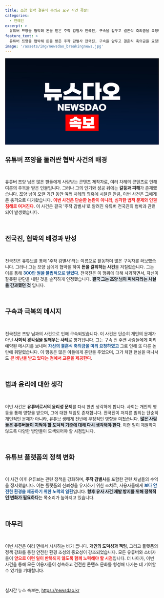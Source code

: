 ```yaml
---
title: 쯔양 협박 결혼식 축의금 요구 사건 폭발!
categories:
  - 연예인
excerpt: >
  유튜버 쯔양을 협박해 돈을 받은 주작 감별사 전국진, 구속을 앞두고 결혼식 축의금을 요청한 메시지까지?! 사건의 전말과 충격적인 사정을 밝힙니다. 클릭하고 내부의 비밀을 파헤쳐보세요!
feature_text: >
  유튜버 쯔양을 협박해 돈을 받은 주작 감별사 전국진, 구속을 앞두고 결혼식 축의금을 요청한 메시지까지?! 사건의 전말과 충격적인 사정을 밝힙니다. 클릭하고 내부의 비밀을 파헤쳐보세요!
image: '/assets/img/newsdao_breakingnews.jpg'
---
```


<p><img src="/assets/img/newsdao_breakingnews.jpg" alt="flaretime 속보" /></p>

<h2 data-ke-size="size26">유튜버 쯔양을 둘러싼 협박 사건의 배경</h2>

<p data-ke-size="size16">&nbsp;</p>

<p>유튜버 쯔양 님은 많은 팬들에게 사랑받는 콘텐츠 제작자로, 여러 차례의 콘텐츠로 인해 여론의 주목을 받은 인물입니다. 그러나 그의 인기와 성공 뒤에는 <b>갈등과 피해</b>가 존재했습니다. 쯔양 님이 오랜 기간 동안 여러 차례의 의혹에 시달린 만큼, 이번 사건은 그에게 큰 충격으로 다가왔습니다. <b><span style="color: #ee2323;">이번 사건은 단순한 논란이 아니라, 심각한 법적 문제와 인권 침해로 여겨진다</span></b>. 이 사건은 결국 '주작 감별사'로 알려진 유튜버 전국진의 협박과 관련되어 발생했습니다.</p>

<p data-ke-size="size16">&nbsp;</p>

<h2 data-ke-size="size26">전국진, 협박의 배경과 반성</h2>

<p data-ke-size="size16">&nbsp;</p>

<p>전국진은 유튜브를 통해 '주작 감별사'라는 이름으로 활동하며 많은 구독자를 확보했습니다. 그러나 그는 쯔양 님에게 협박을 하여 <b>돈을 갈취하는 사건</b>을 저질렀습니다. 그는 이를 통해 <b><span style="color: #1a5490;">300만 원을 불법적으로 얻었다</span></b>. 전국진은 이 행위에 대해 사과하면서, 자신이 잘못된 판단을 내린 것을 솔직하게 인정했습니다. <b><span style="background-color: #21538527;">결국 그는 쯔양 님이 피해자라는 사실을 간과했던 것</span></b> 입니다.</p>

<p data-ke-size="size16">&nbsp;</p>

<h2 data-ke-size="size26">구속과 극복의 메시지</h2>

<p data-ke-size="size16">&nbsp;</p>

<p>전국진은 쯔양 님과의 사건으로 인해 구속되었습니다. 이 사건은 단순히 개인의 문제가 아닌 <b>사회적 경각심을 일깨우는 사례</b>로 평가됩니다. 그는 구속 전 주변 사람들에게 미리 예약된 메시지를 보내며 <b><span style="color: #1a5490;">자신의 결혼식 축의금을 미리 요청하였고</span></b> 그로 인해 또 다른 논란에 휘말렸습니다. 이 행동은 많은 이들에게 혼란을 주었으며, 그가 처한 현실을 떠나서도 <b><span style="color: #ee2323;">큰 비난을 받고 있다는 점에서 교훈을 제공한다</span></b>.</p>

<p data-ke-size="size16">&nbsp;</p>

<h2 data-ke-size="size26">법과 윤리에 대한 생각</h2>

<p data-ke-size="size16">&nbsp;</p>

<p>이번 사건은 <b>유튜버로서의 윤리성 문제</b>를 다시 한번 생각하게 합니다. 사회는 개인의 행동을 통해 영향을 받으며, 그에 대한 책임도 존재합니다. 전국진이 저지른 범죄는 단순히 개인적인 문제가 아니라, 유튜브 생태계 전반에 부정적인 영향을 미쳤습니다. <b><span style="background-color: #21538527;">많은 사람들은 유튜버들이 지켜야 할 도덕적 기준에 대해 다시 생각해야 한다</span></b>. 이런 일이 재발하지 않도록 다양한 방안들이 모색되어야 할 시점입니다.</p>

<p data-ke-size="size16">&nbsp;</p>

<h2 data-ke-size="size26">유튜브 플랫폼의 정책 변화</h2>

<p data-ke-size="size16">&nbsp;</p>

<p>이 사건 이후 유튜브는 관련 정책을 강화하며, <b>주작 감별사</b>를 포함한 관련 채널들의 수익을 정지했습니다. 이는 플랫폼의 신뢰성을 유지하기 위한 조치로, 사용자들에게 <b><span style="color: #1a5490;">보다 안전한 환경을 제공하기 위한 노력의 일환</span></b>입니다. <b><span style="background-color: #21538527;">향후 유사 사건 재발 방지를 위해 정책적인 변화가 필요하다</span></b>는 목소리가 높아지고 있습니다.</p>

<p data-ke-size="size16">&nbsp;</p>

<h2 data-ke-size="size26">마무리</h2>

<p data-ke-size="size16">&nbsp;</p>

<p>이번 사건은 여러 면에서 시사하는 바가 큽니다. <b>개인의 도덕성과 책임</b>, 그리고 플랫폼의 정책 강화를 통한 안전한 환경 조성의 중요성이 강조되었습니다. 모든 유튜버와 소비자들이 <b><span style="color: #ee2323;">앞으로 이런 일이 반복되지 않도록 함께 노력해야 할 시점</span></b>입니다. 더 나아가, 이번 사건을 통해 모든 이용자들이 성숙하고 건전한 콘텐츠 문화를 형성해 나가는 데 기여할 수 있기를 기대합니다.</p>

<p data-ke-size="size16">&nbsp;</p>
실시간 뉴스 속보는, <a href="https://newsdao.kr" rel="dofollow">https://newsdao.kr</a>


